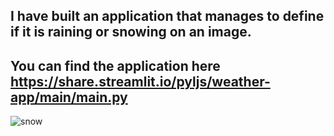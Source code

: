 ## I have built an application that manages to define if it is raining or snowing on an image.</br>
## You can find the application here https://share.streamlit.io/pyljs/weather-app/main/main.py</br>
![snow](https://media.nationalgeographic.org/assets/photos/286/544/d79289cc-50b9-4c1b-95e1-1475a2b7b15c.jpg)
